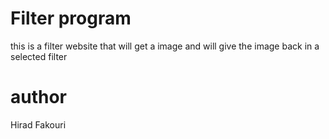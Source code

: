# Filter program
this is a filter website that will get a image and will give the image back in a selected filter

# author 
Hirad Fakouri